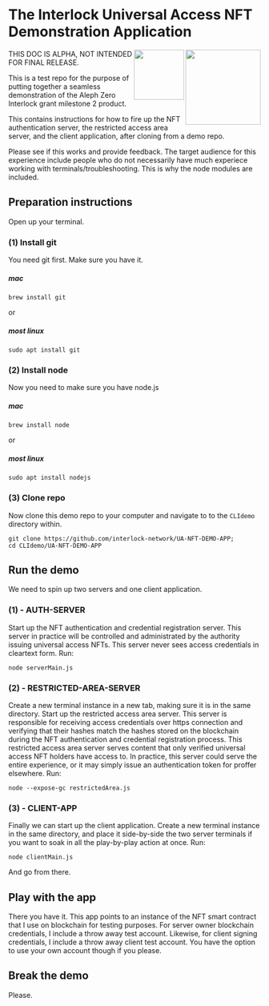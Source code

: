 # The Interlock Universal Access NFT Demonstration Application

<img style="top: -10px" align="right" width="150" height="150" src="https://user-images.githubusercontent.com/69293813/211382026-cf3fc80c-4489-4017-b10e-c1cb27c89ae0.png">
<img align="right" width="100" height="100" src="https://user-images.githubusercontent.com/69293813/211380333-f29cd213-f1f5-46c6-8c02-5ba0e15588f0.png">

THIS DOC IS ALPHA, NOT INTENDED FOR FINAL RELEASE.

This is a test repo for the purpose of putting together a seamless demonstration of the Aleph Zero Interlock grant milestone 2 product.

This contains instructions for how to fire up the NFT authentication server, the restricted access area server, and the client application, after cloning from a demo repo.

Please see if this works and provide feedback. The target audience for this experience include people who do not necessarily have much experiece working with terminals/troubleshooting. This is why the node modules are included.

## Preparation instructions

Open up your terminal.

### (1) Install git

You need git first. Make sure you have it.

##### mac

```
brew install git
```
or
##### most linux

```
sudo apt install git
```

### (2) Install node

Now you need to make sure you have node.js

##### mac

```
brew install node
```
or
##### most linux

```
sudo apt install nodejs
```

### (3) Clone repo

Now clone this demo repo to your computer and navigate to to the `CLIdemo` directory within.

```
git clone https://github.com/interlock-network/UA-NFT-DEMO-APP;
cd CLIdemo/UA-NFT-DEMO-APP
```

## Run the demo

We need to spin up two servers and one client application.

### (1) - AUTH-SERVER

Start up the NFT authentication and credential registration server. This server in practice will be controlled and administrated by the authority issuing universal access NFTs. This server never sees access credentials in cleartext form. Run:

```
node serverMain.js
```

### (2) - RESTRICTED-AREA-SERVER

Create a new terminal instance in a new tab, making sure it is in the same directory. Start up the restricted access area server. This server is responsible for receiving access credentials over https connection and verifying that their hashes match the hashes stored on the blockchain during the NFT authentication and credential registration process. This restricted access area server serves content that only verified universal access NFT holders have access to. In practice, this server could serve the entire experience, or it may simply issue an authentication token for proffer elsewhere. Run:

```
node --expose-gc restrictedArea.js
```

### (3) - CLIENT-APP

Finally we can start up the client application. Create a new terminal instance in the same directory, and place it side-by-side the two server terminals if you want to soak in all the play-by-play action at once. Run:

```
node clientMain.js
```

And go from there.

## Play with the app

There you have it. This app points to an instance of the NFT smart contract that I use on blockchain for testing purposes. For server owner blockchain credentials, I include a throw away test account. Likewise, for client signing credentials, I include a throw away client test account. You have the option to use your own account though if you please.

## Break the demo

Please.
